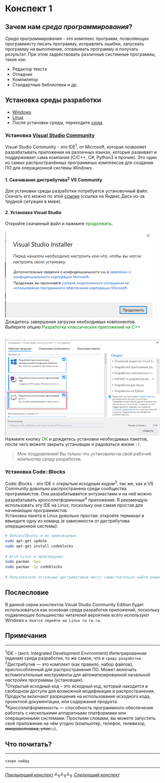 # Конспект 1

## Зачем нам _среда программирования_?

<i>Среда программирования</i> - это комплекс программ, позволяющих программисту писать программу, исправлять ошибки, запускать программу на выполнение, отлаживать программу и получать результат. При этом задействовать различные системные программы, такие как:

- Редактор текста
- Отладчик
- Компилятор
- Стандартные библиотеки и др.

## Установка среды разработки

- [Windows](#установка-visual-studio)
- [Linux](#установка-codeblocks)
- После установки среды, переходите [сюда](#послесловие)

### Установка [Visual Studio Community](https://visualstudio.microsoft.com/ru/vs/community/)

Visual Studio Community - это IDE<sup>1</sup>, от Microsoft, которая позволяет разрабатывать приложения на различных языках, которые развивает и поддерживает сама компания (C/C++, C#, Python3 и прочие). Это один из самых распространённых программных комплексов для создания ПО для операционной системы Windows.<br>

#### 1. Скачивание дистрибутива<sup>2</sup> VS Community

Для установки среды разработки потребуется установочный файл. Скачать его можно по этой [ссылке](https://disk.yandex.ru/d/jVauj6_ciDlPsw) (ссылка на Яндекс.Диск из-за трудной ситуации в мире).

#### 2. Установка Visual Studio

Откройте скачанный файл и нажмите <span style="color:green">продолжить</span>.<br><br>
![Image of VSIWelcome](../assets/VSIWelcome.png)<br>
Дождитесь завершения загрузки необходимых компонентов.<br>
Выберите опцию <span style="color: green">Разработка классических приложений на C++</span><br><br>.
![Image VSIMain](../assets/VSIMain.png)
<br>
Нажмите кнопку <span style="color: green">ОК</span> и дождитесь установки необходимых пакетов, после чего можете закрыть установщик и радоваться жизни `:)`.<br>

> Мои поздравления! Вы только что установили на свой рабочий компьютер среду разработки.

### Установка Code::Blocks

Code::Blocks - это IDE с _открытым исходным кодом_<sup>3</sup>, так же, как и VS Community довольно распространена среди сообщества программистов. Она разрабатывается энтузиастами и на ней можно разрабатывать _кроссплатформенные_<sup>4</sup> приложения. Я рекомендую использовать эту IDE на Linux, поскольку она самая простая для начинающих программистов.<br>
Установка пакета в Linux довольно простая: откройте терминал и ввыедите одну из команд (в зависимости от дистрибутива операционной системы):

```sh
# Debian/Ubuntu и их производные:
sudo apt-get update
sudo apt-get install codeblocks

# Arch Linux и производные:
sudo pacman -Syu
sudo pacman -Sy codeblocks

# Пользователи остальных дистрибутивов могут самостоятельно найти решение в Интернете, поскольку если я начну описывать каждый отдельный случай, то просто не закончу этот конспект :)
```

## Послесловие

В данной серии конспектов Visual Studio Community Edition будет использоваться как основная среда разработки приложений, поскольку подавляющее большинство читателей вероятнее всего используют Windows `и боятся перейти на Linux гы гы гы`.

## Примечания

---

<sup>1</sup>IDE - (англ. Integrated Development Environment) Интегрированная (единая) среда разработки, то же самое, что и `среда разработки`.<br>
<sup>2</sup>Дистрибутив — это комплект (как правило, набор файлов), приспособленный для распространения ПО. Может включать вспомогательные инструменты для автоматизированной начальной настройки программы (установщик).<br>
<sup>3</sup>Открытый исходный код – это исходный код, который находится в свободном доступе для возможной модификации и распространения. Продукты включают разрешение на использование исходного кода, проектной документации, или содержания продукта.
<sup>4</sup>Кроссплатформенность — способность программного обеспечения работать с несколькими аппаратными платформами или операционными системами. Простыми словами, вы можете запустить своё приложение на чём угодно (компьютер, телефон, телевизор, ~~микроволновка, утюг...~~).

## Что почитать?

---

`скоро найду`

---

[<u>_Предыдущий конспект_</u>](/summaries/summary0.md) ╝╗╝╗╝╗ [<u>_Следующий конспект_</u>](/summaries/summary2.md)
